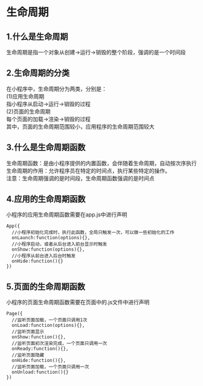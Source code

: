 # 生命周期
## 1.什么是生命周期
生命周期是指一个对象从创建->运行->销毁的整个阶段，强调的是一个时间段
## 2.生命周期的分类
在小程序中，生命周期分为两类，分别是：<br>
(1)应用生命周期<br>
指小程序从启动->运行->销毁的过程<br>
(2)页面的生命周期<br>
每个页面的加载->渲染->销毁的过程<br>
其中，页面的生命周期范围较小，应用程序的生命周期范围较大
## 3.什么是生命周期函数
生命周期函数：是由小程序提供的内置函数，会伴随着生命周期，自动按次序执行<br>
生命周期的作用：允许程序员在特定的时间点，执行某些特定的操作。<br>
注意：生命周期强调的是时间段，生命周期函数强调的是时间点
## 4.应用的生命周期函数
小程序的应用生命周期函数需要在app.js中进行声明
```
App({
  //小程序初始化完成时，执行此函数，全局只触发一次，可以做一些初始化的工作
  onLaunch:function(options){},
  //小程序启动，或者从后台进入前台显示时触发
  onShow:function(options){},
  //小程序从前台进入后台时触发
  onHide:function(){}
})
```
## 5.页面的生命周期函数
小程序的页面生命周期函数需要在页面中的.js文件中进行声明
```
Page({
  //监听页面加载，一个页面只调用1次
  onLoad:function(options){},
  //监听页面显示
  onShow:function(){},
  //监听页面初次渲染完成，一个页面只调用一次
  onReady:function(){},
  //监听页面隐藏
  onHide:function(){},
  //监听页面加载，一个页面只调用一次
  onUnload:function(){}
})
```
